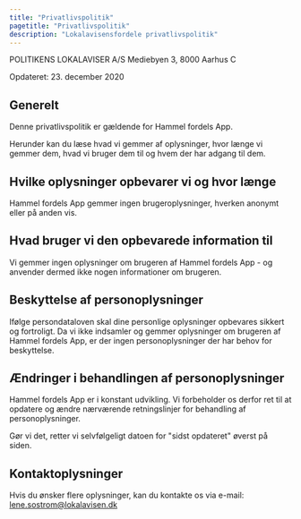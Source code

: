 ```yaml
---
title: "Privatlivspolitik"
pagetitle: "Privatlivspolitik"
description: "Lokalavisensfordele privatlivspolitik"
---
```


POLITIKENS LOKALAVISER A/S
Mediebyen 3,
8000 Aarhus C

Opdateret: 23. december 2020

Generelt
---
Denne privatlivspolitik er gældende for Hammel fordels App.

Herunder kan du læse hvad vi gemmer af oplysninger, hvor længe vi gemmer dem, hvad vi bruger dem til og hvem der har adgang til dem.

Hvilke oplysninger opbevarer vi og hvor længe
---
Hammel fordels App gemmer ingen brugeroplysninger, hverken anonymt eller på anden vis.

Hvad bruger vi den opbevarede information til
---
Vi gemmer ingen oplysninger om brugeren af Hammel fordels App - og anvender dermed ikke nogen informationer om brugeren.

Beskyttelse af personoplysninger
---
Ifølge persondataloven skal dine personlige oplysninger opbevares sikkert og fortroligt. Da vi ikke indsamler og gemmer oplysninger om brugeren af Hammel fordels App, er der ingen personoplysninger der har behov for beskyttelse.

Ændringer i behandlingen af personoplysninger
---
Hammel fordels App er i konstant udvikling. Vi forbeholder os derfor ret til at opdatere og ændre nærværende retningslinjer for behandling af personoplysninger.

Gør vi det, retter vi selvfølgeligt datoen for "sidst opdateret" øverst på siden. 

Kontaktoplysninger
---
Hvis du ønsker flere oplysninger, kan du kontakte os via e-mail: lene.sostrom@lokalavisen.dk